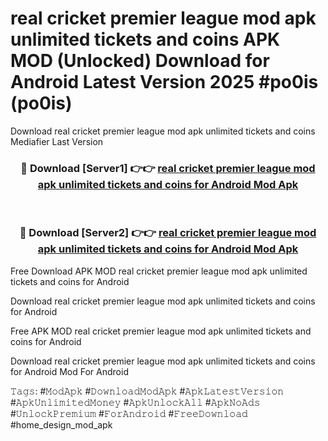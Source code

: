 # real cricket premier league mod apk unlimited tickets and coins APK MOD (Unlocked) Download for Android Latest Version 2025 #po0is (po0is)
Download real cricket premier league mod apk unlimited tickets and coins Mediafier Last Version

<div align="center">
<h3>🔴 Download [Server1] 👉👉 <a href="https://app.mediaupload.pro?title=real_cricket_premier_league_mod_apk_unlimited_tickets_and_coins&ref=24F">real cricket premier league mod apk unlimited tickets and coins for Android Mod Apk</a></h3><br>

<h3>🔴 Download [Server2] 👉👉 <a href="https://app.mediaupload.pro?title=real_cricket_premier_league_mod_apk_unlimited_tickets_and_coins&ref=24F">real cricket premier league mod apk unlimited tickets and coins for Android Mod Apk</a></h3>
</div>


Free Download APK MOD real cricket premier league mod apk unlimited tickets and coins for Android

Download real cricket premier league mod apk unlimited tickets and coins for Android 

Free APK MOD real cricket premier league mod apk unlimited tickets and coins for Android 

Download real cricket premier league mod apk unlimited tickets and coins for Android Mod For Android

𝚃𝚊𝚐𝚜: #𝙼𝚘𝚍𝙰𝚙𝚔 #𝙳𝚘𝚠𝚗𝚕𝚘𝚊𝚍𝙼𝚘𝚍𝙰𝚙𝚔 #𝙰𝚙𝚔𝙻𝚊𝚝𝚎𝚜𝚝𝚅𝚎𝚛𝚜𝚒𝚘𝚗 #𝙰𝚙𝚔𝚄𝚗𝚕𝚒𝚖𝚒𝚝𝚎𝚍𝙼𝚘𝚗𝚎𝚢 #𝙰𝚙𝚔𝚄𝚗𝚕𝚘𝚌𝚔𝙰𝚕𝚕 #𝙰𝚙𝚔𝙽𝚘𝙰𝚍𝚜 #𝚄𝚗𝚕𝚘𝚌𝚔𝙿𝚛𝚎𝚖𝚒𝚞𝚖 #𝙵𝚘𝚛𝙰𝚗𝚍𝚛𝚘𝚒𝚍 #𝙵𝚛𝚎𝚎𝙳𝚘𝚠𝚗𝚕𝚘𝚊𝚍 #home_design_mod_apk